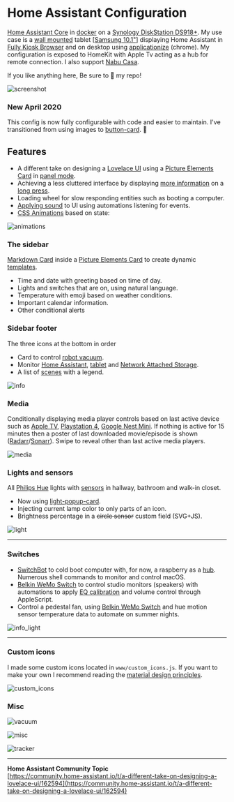 # Home Assistant Configuration

[Home Assistant Core](https://home-assistant.io/) in [docker](https://www.docker.com/) on a  [Synology DiskStation DS918+](https://www.synology.com/products/DS918+). My use case is a [wall mounted](https://www.durable.eu/information-and-presentation/tablet-holder/wall-mounted-tablet-holder/tablet-holder-wall.html) tablet [[Samsung 10.1"](https://www.samsung.com/us/mobile/tablets/galaxy-tab-a/galaxy-tab-a-10-1-2019-32gb-black-wi-fi-sm-t510nzkaxar/)] displaying Home Assistant in [Fully Kiosk Browser](https://www.ozerov.de/fully-kiosk-browser/) and on desktop using [applicationize](https://applicationize.me/) (chrome). My configuration is exposed to HomeKit with Apple Tv acting as a hub for remote connection. I also support [Nabu Casa](https://www.nabucasa.com/).

If you like anything here, Be sure to :star2: my repo!

![screenshot](https://raw.githubusercontent.com/matt8707/hass-config/master/www/img/screenshot.png)

### New April 2020

This config is now fully configurable with code and easier to maintain. I've transitioned from using images to [button-card](https://github.com/custom-cards/button-card). :tada:

## Features

* A different take on designing a [Lovelace UI](https://www.home-assistant.io/lovelace/) using a [Picture Elements Card](https://www.home-assistant.io/lovelace/picture-elements/) in [panel mode](https://www.home-assistant.io/lovelace/views/#panel-mode).
* Achieving a less cluttered interface by displaying [more information](https://github.com/thomasloven/hass-browser_mod#popup) on a [long press](https://www.home-assistant.io/lovelace/picture-elements/#hold_action).
* Loading wheel for slow responding entities such as booting a computer.
* [Applying sound](https://github.com/thomasloven/hass-browser_mod#media_player) to UI using automations listening for events.
* [CSS Animations](https://www.w3schools.com/css/css3_animations.asp) based on state:

![animations](https://raw.githubusercontent.com/matt8707/hass-config/master/www/img/animations.gif)

### The sidebar

[Markdown Card](https://www.home-assistant.io/lovelace/markdown/) inside a [Picture Elements Card](https://www.home-assistant.io/lovelace/picture-elements/) to create dynamic [templates](https://www.home-assistant.io/docs/configuration/templating/).

* Time and date with greeting based on time of day.
* Lights and switches that are on, using natural language.
* Temperature with emoji based on weather conditions.
* Important calendar information.
* Other conditional alerts

### Sidebar footer

The three icons at the bottom in order

* Card to control [robot vacuum](https://www.mi-store.se/en/smart-homes/robot-vacuum-cleaners/xiaomi-robot-vacuum-2-roborock).
* Monitor [Home Assistant](https://home-assistant.io/), [tablet](https://www.samsung.com/us/mobile/tablets/galaxy-tab-a/galaxy-tab-a-10-1-2019-32gb-black-wi-fi-sm-t510nzkaxar/) and [Network Attached Storage](https://www.synology.com/products/DS918+).
* A list of [scenes](https://www.home-assistant.io/integrations/scene/) with a legend.

![info](https://raw.githubusercontent.com/matt8707/hass-config/master/www/img/info.png)

### Media

Conditionally displaying media player controls based on last active device such as [Apple TV](https://www.home-assistant.io/integrations/apple_tv/), [Playstation 4](https://www.home-assistant.io/integrations/ps4/), [Google Nest Mini](https://www.home-assistant.io/integrations/cast/). If nothing is active for 15 minutes then a poster of last downloaded movie/episode is shown ([Radarr](https://github.com/Radarr/Radarr)/[Sonarr](https://github.com/Sonarr/Sonarr)). Swipe to reveal other than last active media players.

![media](https://raw.githubusercontent.com/matt8707/hass-config/master/www/img/media.gif)

### Lights and sensors

All [Philips Hue](https://www2.meethue.com) lights with [sensors](https://www2.meethue.com/en-gb/p/hue-motion-sensor/8718696743171) in hallway, bathroom and walk-in closet.

* Now using [light-popup-card](https://github.com/DBuit/light-popup-card).
* Injecting current lamp color to only parts of an icon.
* Brightness percentage in a ~~circle sensor~~ custom field (SVG+JS).

![light](https://raw.githubusercontent.com/matt8707/hass-config/master/www/img/light.gif)

***

### Switches

* [SwitchBot](https://www.switch-bot.com/bot) to cold boot computer with, for now, a raspberry as a [hub](https://github.com/OpenWonderLabs/python-host). Numerous shell commands to monitor and control macOS.
* [Belkin WeMo Switch](https://www.belkin.com/) to control studio monitors (speakers) with automations to apply [EQ calibration](https://www.sonarworks.com/reference) and volume control through AppleScript.
* Control a pedestal fan, using [Belkin WeMo Switch](https://www.belkin.com/) and hue motion sensor temperature data to automate on summer nights.

![info_light](https://raw.githubusercontent.com/matt8707/hass-config/master/www/img/info_light.png)

***

### Custom icons

I made some custom icons located in `www/custom_icons.js`. If you want to make your own I recommend reading the [material design principles](https://material.io/design/iconography/system-icons.html#design-principles).

![custom_icons](https://raw.githubusercontent.com/matt8707/hass-config/master/www/img/custom_icons.png)

### Misc

![vacuum](https://raw.githubusercontent.com/matt8707/hass-config/master/www/img/vacuum.png)

![misc](https://raw.githubusercontent.com/matt8707/hass-config/master/www/img/misc.png)

![tracker](https://raw.githubusercontent.com/matt8707/hass-config/master/www/img/tracker.png)

***

**Home Assistant Community Topic**  
[https://community.home-assistant.io/t/a-different-take-on-designing-a-lovelace-ui/162594](https://community.home-assistant.io/t/a-different-take-on-designing-a-lovelace-ui/162594)

